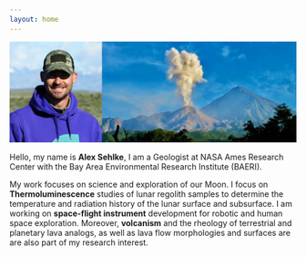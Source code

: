 ```yaml
---
layout: home
---
```


![volcano image](static/introphoto.png)

Hello, my name is **Alex Sehlke**, I am a Geologist at NASA Ames Research Center with the Bay Area Environmental Research Institute (BAERI).

My work focuses on science and exploration of our Moon. I focus on **Thermoluminescence** studies of lunar regolith samples to determine the temperature and radiation history of the lunar surface and subsurface. I am working on **space-flight instrument** development for robotic and human space exploration. Moreover, **volcanism** and the rheology of terrestrial and planetary lava analogs, as well as lava flow morphologies and surfaces are are also part of my research interest.

